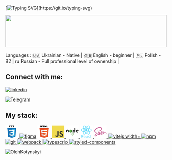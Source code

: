<!--   my-ticker -->
[![Typing SVG](https://readme-typing-svg.herokuapp.com?color=%2336BCF7&center=true&vCenter=true&width=600&lines=Hi+there+👋,+I+am+Oleh+Kotynskyi;)](https://git.io/typing-svg)
<!--   my-header-img -->
<img src="https://raw.githubusercontent.com/matfantinel/matfantinel/master/waves.svg" width="100%" height="100">

Languages : 🇺🇦 Ukrainian - Native | 🇬🇧 English - beginner  | 🇵🇱 Polish - B2 | ru Russian - Full professional level of ownership | 

<h2 align="left">Connect with me:</h2>
<p align="left">
<a href="https://www.linkedin.com/in/oleh-kotynskyi/"><img src="https://img.shields.io/badge/Linkedin-blue?logo=linkedin&style=for-the-badge" alt="linkedin" title="Linkedin" width="90" height="30"/></a>

<p align="left" dir="auto">
<a href="https://t.me/Olehkot/"><img src="https://i.blogs.es/af2a89/telegram/650_1200.jpeg" alt="Telegram" title="Telegram" width="90" height="30"/></a>

<h2 align="left">My stack:</h2>
<p align="left">
  <a href="https://www.w3schools.com/css/" target="_blank" rel="noreferrer"> <img src="https://raw.githubusercontent.com/devicons/devicon/master/icons/css3/css3-original-wordmark.svg" alt="css3" width="40" height="40"/> </a>
  </a> 
  <a href="https://www.figma.com/" target="_blank" rel="noreferrer"> <img src="https://www.vectorlogo.zone/logos/figma/figma-icon.svg" alt="figma" width="40" height="40"/></a> 
  <a href="https://www.w3.org/html/" target="_blank" rel="noreferrer"> <img src="https://raw.githubusercontent.com/devicons/devicon/master/icons/html5/html5-original-wordmark.svg" alt="html5" width="40" height="40"/> </a>
  <a href="https://developer.mozilla.org/en-US/docs/Web/JavaScript" target="_blank" rel="noreferrer"> <img src="https://raw.githubusercontent.com/devicons/devicon/master/icons/javascript/javascript-original.svg" alt="javascript" width="40" height="40"/> </a>
  <a href="https://nodejs.org" target="_blank" rel="noreferrer"> <img src="https://raw.githubusercontent.com/devicons/devicon/master/icons/nodejs/nodejs-original-wordmark.svg" alt="nodejs" width="40" height="40"/> </a>
  <a href="https://reactjs.org/" target="_blank" rel="noreferrer"> <img src="https://raw.githubusercontent.com/devicons/devicon/master/icons/react/react-original-wordmark.svg" alt="react" width="40" height="40"/> </a>
  <a href="https://sass-lang.com" target="_blank" rel="noreferrer"> <img src="https://raw.githubusercontent.com/devicons/devicon/master/icons/sass/sass-original.svg" alt="sass" width="40" height="40"/> </a>
  <a href="https://vitejs.dev/" target="_blank" rel="noreferrer"> <img src="https://vitejs.dev/logo.svg" alt="vitejs width="40" height="40"/> </a>
  <a href="https://www.npmjs.com/" target="_blank" rel="noreferrer"> <img src="https://www.svgrepo.com/show/331509/npm.svg" alt="npm" width="40" height="40"/> </a>
 <a href="https://git-scm.com/" target="_blank" rel="noreferrer"> <img src="https://www.vectorlogo.zone/logos/git-scm/git-scm-icon.svg" alt="git" width="40" height="40"/> </a>
 <a href="https://webpack.js.org/" target="_blank" rel="noreferrer"> <img src="https://webpack.js.org/site-logo.c0e60df418e04f58.svg" alt="webpack" width="40" height="40"/> </a>
 <a href="https://www.typescriptlang.org/" target="_blank" rel="noreferrer"> <img src="https://www.svgrepo.com/show/354479/typescript.svg" alt="typescrip" width="40" height="40"/> </a>
 <a href="https://styled-components.com/" target="_blank" rel="noreferrer"> <img src="https://raw.githubusercontent.com/styled-components/brand/master/styled-components.png" alt="styled-components" width="40" height="40"/> </a>
</p>

<p><img align="left" src="https://github-readme-stats.vercel.app/api/top-langs?username=OlehKotynskyi_icons=true&locale=en&layout=compact" alt="OlehKotynskyi" /></p>
